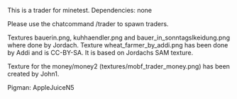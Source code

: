
This is a trader for minetest.
Dependencies: none

Please use the chatcommand  /trader   to spawn traders.

Textures bauerin.png, kuhhaendler.png and bauer_in_sonntagslkeidung.png where done by Jordach.
Texture wheat_farmer_by_addi.png has been done by Addi and is CC-BY-SA. It is based on Jordachs SAM texture.

Texture for the money/money2 (textures/mobf_trader_money.png) has been created by John1.

Pigman:
AppleJuiceN5